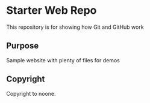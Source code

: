 # Starter Web Repo

This repository is for showing how Git and GitHub work

## Purpose

Sample website with plenty of files for demos

## Copyright

Copyright to noone.
